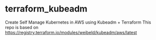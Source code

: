 # terraform_kubeadm
Create Self Manage Kubernetes in AWS using Kubeadm + Terraform
This repo is based on https://registry.terraform.io/modules/weibeld/kubeadm/aws/latest
